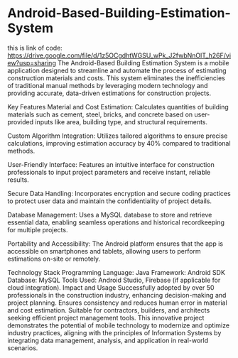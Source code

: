 # Android-Based-Building-Estimation-System
this is link of code: https://drive.google.com/file/d/1z5OCgdhtWGSU_wPk_J2fwbNnOlT_h26F/view?usp=sharing
The Android-Based Building Estimation System is a mobile application designed to streamline and automate the process of estimating construction materials and costs. This system eliminates the inefficiencies of traditional manual methods by leveraging modern technology and providing accurate, data-driven estimations for construction projects.

Key Features
Material and Cost Estimation:
Calculates quantities of building materials such as cement, steel, bricks, and concrete based on user-provided inputs like area, building type, and structural requirements.

Custom Algorithm Integration:
Utilizes tailored algorithms to ensure precise calculations, improving estimation accuracy by 40% compared to traditional methods.

User-Friendly Interface:
Features an intuitive interface for construction professionals to input project parameters and receive instant, reliable results.

Secure Data Handling:
Incorporates encryption and secure coding practices to protect user data and maintain the confidentiality of project details.

Database Management:
Uses a MySQL database to store and retrieve essential data, enabling seamless operations and historical recordkeeping for multiple projects.

Portability and Accessibility:
The Android platform ensures that the app is accessible on smartphones and tablets, allowing users to perform estimations on-site or remotely.

Technology Stack
Programming Language: Java
Framework: Android SDK
Database: MySQL
Tools Used: Android Studio, Firebase (if applicable for cloud integration).
Impact and Usage
Successfully adopted by over 50 professionals in the construction industry, enhancing decision-making and project planning.
Ensures consistency and reduces human error in material and cost estimation.
Suitable for contractors, builders, and architects seeking efficient project management tools.
This innovative project demonstrates the potential of mobile technology to modernize and optimize industry practices, aligning with the principles of Information Systems by integrating data management, analysis, and application in real-world scenarios.
